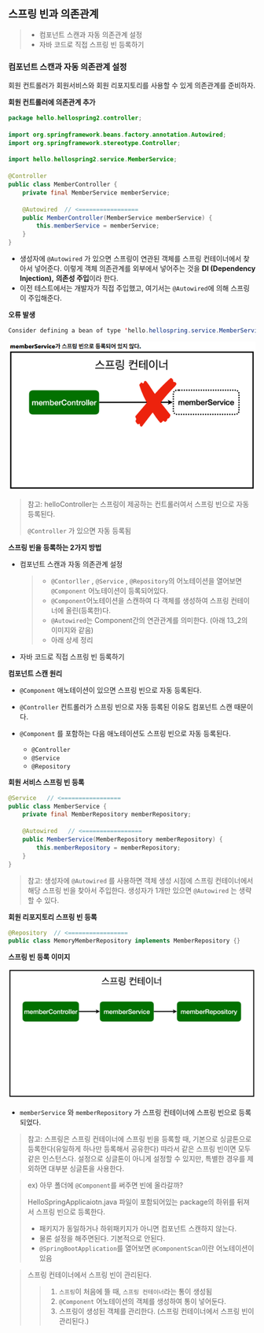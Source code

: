 ##  스프링 빈과 의존관계

>- 컴포넌트 스캔과 자동 의존관계 설정
>- 자바 코드로 직접 스프링 빈 등록하기

### 컴포넌트 스캔과 자동 의존관계 설정

회원 컨트롤러가 회원서비스와 회원 리포지토리를 사용할 수 있게 의존관계를 준비하자.



**회원 컨트롤러에 의존관계 추가**

```java
package hello.hellospring2.controller;

import org.springframework.beans.factory.annotation.Autowired;
import org.springframework.stereotype.Controller;

import hello.hellospring2.service.MemberService;

@Controller
public class MemberController {
	private final MemberService memberService;

	@Autowired  // <=================
	public MemberController(MemberService memberService) {
		this.memberService = memberService;
	}
}
```

- 생성자에 `@Autowired` 가 있으면 스프링이 연관된 객체를 스프링 컨테이너에서 찾아서 넣어준다. 이렇게 객체 의존관계를 외부에서 넣어주는 것을 **DI (Dependency Injection),** **의존성 주입**이라 한다.
- 이전 테스트에서는 개발자가 직접 주입했고, 여기서는 `@Autowired`에 의해 스프링이 주입해준다.



**오류 발생**

```java
Consider defining a bean of type 'hello.hellospring.service.MemberService' in your configuration.
```



![](./img/13_1.PNG)

> 참고: helloController는 스프링이 제공하는 컨트롤러여서 스프링 빈으로 자동 등록된다. 
>
> `@Controller` 가 있으면 자동 등록됨



**스프링 빈을 등록하는 2가지 방법**

- 컴포넌트 스캔과 자동 의존관계 설정

  > - `@Contorller` , `@Service` , `@Repository`의 어노테이션을 열어보면 `@Component`  어노테이션이 등록되어있다.
  > - `@Component`어노테이션을 스캔하여 다 객체를 생성하여 스프링 컨테이너에 올린(등록한)다.
  > - `@Autowired`는 Component간의 연관관계를 의미한다. (아래 13_2의 이미지와 같음)
  > - 아래 상세 정리

- 자바 코드로 직접 스프링 빈 등록하기



**컴포넌트 스캔 원리**

- `@Component` 애노테이션이 있으면 스프링 빈으로 자동 등록된다.

- `@Controller` 컨트롤러가 스프링 빈으로 자동 등록된 이유도 컴포넌트 스캔 때문이다.

  

- `@Component` 를 포함하는 다음 애노테이션도 스프링 빈으로 자동 등록된다.

  - `@Controller`
  - `@Service`
  - `@Repository`



**회원 서비스 스프링 빈 등록**

```java
@Service   // <=================
public class MemberService {
	private final MemberRepository memberRepository;

	@Autowired   // <=================
	public MemberService(MemberRepository memberRepository) {
		this.memberRepository = memberRepository;
 	}
}
```

> 참고: 생성자에 `@Autowired` 를 사용하면 객체 생성 시점에 스프링 컨테이너에서 해당 스프링 빈을 찾아서 주입한다. 생성자가 1개만 있으면 `@Autowired` 는 생략할 수 있다.

**회원 리포지토리 스프링 빈 등록**

```java
@Repository  // <=================
public class MemoryMemberRepository implements MemberRepository {}
```



**스프링 빈 등록 이미지**

![](./img/13_2.PNG)

- `memberService` 와 `memberRepository` 가 스프링 컨테이너에 스프링 빈으로 등록되었다.

> 참고: 스프링은 스프링 컨테이너에 스프링 빈을 등록할 때, 기본으로 싱글톤으로 등록한다(유일하게 하나만 등록해서 공유한다) 따라서 같은 스프링 빈이면 모두 같은 인스턴스다. 설정으로 싱글톤이 아니게 설정할 수 있지만, 특별한 경우를 제외하면 대부분 싱글톤을 사용한다.



> ex)  아무 폴더에 `@Component`를 써주면 빈에 올라갈까?
>
> HelloSpringApplicaiotn.java 파일이 포함되어있는 package의 하위를 뒤져서 스프링 빈으로 등록한다.
>
> - 패키지가 동일하거나 하위패키지가 아니면 컴포넌트 스캔하지 않는다.
> - 물론 설정을 해주면된다. 기본적으로 안된다.
> - `@SpringBootApplication`를 열어보면 `@ComponentScan`이란 어노테이션이 있음



> 스프링 컨테이너에서 스프링 빈이 관리된다.
>
> > 1. `스프링`이 처음에 뜰 때,  `스프링 컨테이너`라는 통이 생성됨 
> > 2. `@Component` 어노테이션의 객체를 생성하여 통이 넣어둔다.
> > 3. 스프링이 생성된 객체를 관리한다.  (스프링 컨테이너에서 스프링 빈이 관리된다.)